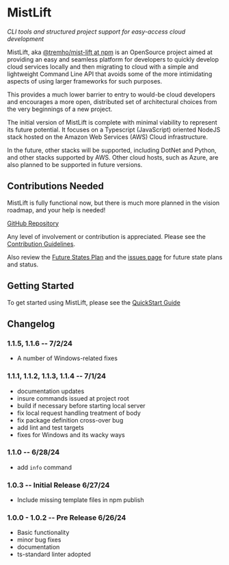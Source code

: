 
# MistLift

_CLI tools and structured project support for easy-access cloud development_

MistLift, aka [@tremho/mist-lift at npm](https://www.npmjs.com/package/@tremho/mist-lift) is an OpenSource project aimed at providing an easy and seamless platform for developers
to quickly develop cloud services locally and then migrating to cloud with a simple and
lightweight Command Line API that avoids some of the more intimidating aspects of 
using larger frameworks for such purposes.

This provides a much lower barrier to entry to would-be cloud developers
and encourages a more open, distributed set of architectural choices from the 
very beginnings of a new project.

The initial version of MistLift is complete with minimal viability 
to represent its future potential.  It focuses on a Typescript (JavaScript) oriented
NodeJS stack hosted on the Amazon Web Services (AWS) Cloud infrastructure.

In the future, other stacks will be supported, including DotNet and Python, and
other stacks supported by AWS.
Other cloud hosts, such as Azure, are also planned to be supported in future versions.

## Contributions Needed

MistLift is fully functional now, but there is much more planned in the
vision roadmap, and your help is needed!

[GitHub Repository](https://github.com/tremho/MistLift)

Any level of involvement or contribution is appreciated.  Please see
the [Contribution Guidelines](https://github.com/tremho/MistLift/blob/main/CONTRIBUTING.md).

Also review the [Future States Plan](https://github.com/tremho/MistLift/blob/main/doc/Future%20State%20Planning.md)
and the [issues page](https://github.com/tremho/MistLift/issues) for future state plans and status. 

## Getting Started

To get started using MistLift, please see the [QuickStart Guide](https://github.com/tremho/MistLift/blob/main/doc/MistLift%20Quick%20Start.md)


## Changelog

### 1.1.5, 1.1.6 -- 7/2/24

- A number of Windows-related fixes 

### 1.1.1, 1.1.2, 1.1.3, 1.1.4 -- 7/1/24

- documentation updates
- insure commands issued at project root
- build if necessary before starting local server
- fix local request handling treatment of body
- fix package definition cross-over bug
- add lint and test targets
- fixes for Windows and its wacky ways

### 1.1.0 -- 6/28/24
- add `info` command

### 1.0.3 -- Initial Release 6/27/24
- Include missing template files in npm publish

### 1.0.0 - 1.0.2 -- Pre Release 6/26/24
- Basic functionality
- minor bug fixes
- documentation
- ts-standard linter adopted



